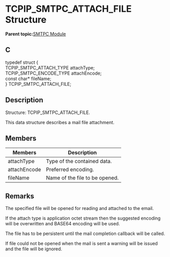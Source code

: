 # TCPIP\_SMTPC\_ATTACH\_FILE Structure

**Parent topic:**[SMTPC Module](GUID-1477C704-4A26-476C-8E70-7514FAF123F4.md)

## C

typedef struct \{<br />TCPIP\_SMTPC\_ATTACH\_TYPE attachType;<br />TCPIP\_SMTPC\_ENCODE\_TYPE attachEncode;<br />const char\* fileName;<br />\} TCPIP\_SMTPC\_ATTACH\_FILE;

## Description

Structure: TCPIP\_SMTPC\_ATTACH\_FILE.

This data structure describes a mail file attachment.

## Members

|Members|Description|
|-------|-----------|
|attachType|Type of the contained data.|
|attachEncode|Preferred encoding.|
|fileName|Name of the file to be opened.|

## Remarks

The specified file will be opened for reading and attached to the email.

If the attach type is application octet stream then the suggested encoding will be overwritten and BASE64 encoding will be used.

The file has to be persistent until the mail completion callback will be called.

If file could not be opened when the mail is sent a warning will be issued and the file will be ignored.

